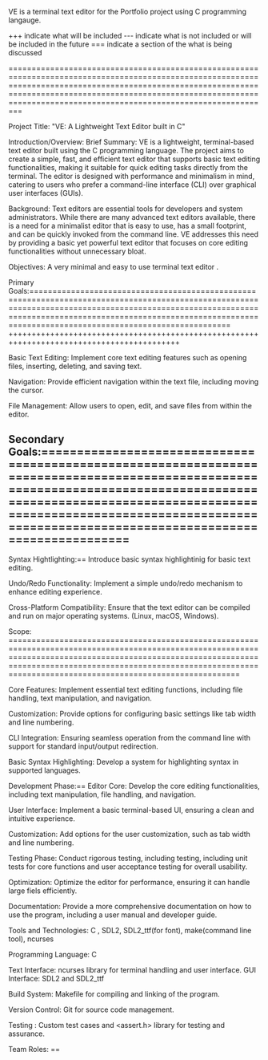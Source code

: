 VE is a terminal text editor for the Portfolio project using C programming langauge.


+++ indicate what will be included
--- indicate what is not included or will be included in the future
=== indicate a section of the what is being discussed

=================================================================================================================================================================================================================================================================================


Project Title: "VE: A Lightweight Text Editor built in C"

Introduction/Overview:
Brief Summary: VE is a lightweight, terminal-based text editor built using the C programming language. The project aims to create a simple, fast, and efficient text editor that supports basic text editing functionalities, making it suitable for quick editing tasks directly from the terminal. The editor is designed with performance and minimalism in mind, catering to users who prefer a command-line interface (CLI) over graphical user interfaces (GUIs).

Background: Text editors are essential tools for developers and system administrators. While there are many advanced text editors available, there is a need for a minimalist editor that is easy to use, has a small footprint, and can be quickly invoked from the command line. VE addresses this need by providing a basic yet powerful text editor that focuses on core editing functionalities without unnecessary bloat.

Objectives: A very minimal and easy to use terminal text editor .



Primary Goals:===================================================================================================================================================================================================================================================================
+++++++++++++++++++++++++++++++++++++++++++++++++++++++++++++++++++++++++++++++++++++++++++

Basic Text Editing: Implement core text editing features such as opening files, inserting, deleting, and saving text.

Navigation: Provide efficient navigation within the text file, including moving the cursor.

File Management: Allow users to open, edit, and save files from within the editor.

Secondary Goals:=================================================================================================================================================================================================================================================================
-------------------------------------------------------------------------------------------

Syntax Hightlighting:== Introduce basic syntax highlightinig for basic text editing.

Undo/Redo Functionality: Implement a simple undo/redo mechanism to enhance editing experience.

Cross-Platform Compatibility: Ensure that the text editor can be compiled and run on major operating systems. (Linux, macOS, Windows).

Scope: ==========================================================================================================================================================================================================================================================================

Core Features: Implement essential text editing functions, including file handling, text manipulation, and navigation.

Customization: Provide options for configuring basic settings like tab width and line numbering.

CLI Integration: Ensuring seamless operation from the command line with support for standard input/output redirection.

Basic Syntax Highlighting: Develop a system for highlighting syntax in supported languages.

Development Phase:==
Editor Core: Develop the core editing functionalities, including text manipulation, file handling, and navigation.

User Interface: Implement a basic terminal-based UI, ensuring a clean and intuitive experience.

Customization: Add options for the user customization, such as tab width and line numbering.

Testing Phase: Conduct rigorous testing, including testing, including unit tests for core functions and user acceptance testing for overall usability.

Optimization: Optimize the editor for performance, ensuring it can handle large fiels efficiently.

Documentation: Provide a more comprehensive documentation on how to use the program, including a user manual and developer guide.

Tools and Technologies: C , SDL2, SDL2_ttf(for font), make(command line tool), ncurses

Programming Language: C

Text Interface: ncurses library for terminal handling and user interface.
GUI Interface: SDL2 and SDL2_ttf

Build System: Makefile for compiling and linking of the program.

Version Control: Git for source code management.

Testing : Custom test cases and <assert.h> library for testing and assurance.

Team Roles: ==

